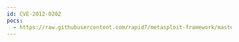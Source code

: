```yaml
---
id: CVE-2012-0202
pocs:
  - https://raw.githubusercontent.com/rapid7/metasploit-framework/master/modules/exploits/windows/misc/ibm_cognos_tm1admsd_bof.rb
---
```

